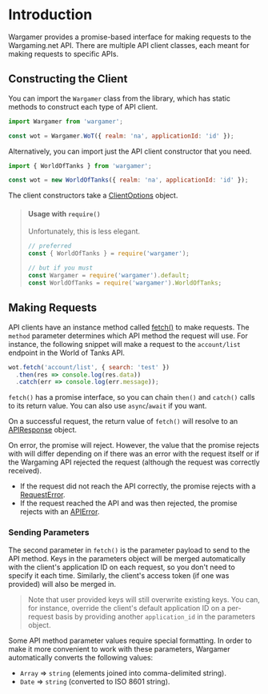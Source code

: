 # Introduction
Wargamer provides a promise-based interface for making requests to the Wargaming.net API. There are multiple API client classes, each meant for making requests to specific APIs.

## Constructing the Client
You can import the `Wargamer` class from the library, which has static methods to construct each type of API client.

```js
import Wargamer from 'wargamer';

const wot = Wargamer.WoT({ realm: 'na', applicationId: 'id' });
```

Alternatively, you can import just the API client constructor that you need.

```js
import { WorldOfTanks } from 'wargamer';

const wot = new WorldOfTanks({ realm: 'na', applicationId: 'id' });
```

The client constructors take a [ClientOptions](?api#ClientOptions) object.
    
> #### Usage with `require()`
> Unfortunately, this is less elegant.
> ```js
> // preferred
> const { WorldOfTanks } = require('wargamer');
>
> // but if you must
> const Wargamer = require('wargamer').default;
> const WorldOfTanks = require('wargamer').WorldOfTanks;
> ```

## Making Requests
API clients have an instance method called [fetch()](?api#BaseClient#fetch) to make requests. The `method` parameter determines which API method the request will use. For instance, the following snippet will make a request to the `account/list` endpoint in the World of Tanks API.

```js
wot.fetch('account/list', { search: 'test' })
  .then(res => console.log(res.data))
  .catch(err => console.log(err.message));
```

`fetch()` has a promise interface, so you can chain `then()` and `catch()` calls to its return value. You can also use `async`/`await` if you want.

On a successful request, the return value of `fetch()` will resolve to an [APIResponse](?api#APIResponse) object.

On error, the promise will reject. However, the value that the promise rejects with will differ depending on if there was an error with the request itself or if the Wargaming API rejected the request (although the request was correctly received).

- If the request did not reach the API correctly, the promise rejects with a [RequestError](?api#RequestError).
- If the request reached the API and was then rejected, the promise rejects with an [APIError](?api#APIError).

### Sending Parameters
The second parameter in `fetch()` is the parameter payload to send to the API method. Keys in the parameters object will be merged automatically with the client's application ID on each request, so you don't need to specify it each time. Similarly, the client's access token (if one was provided) will also be merged in.

> Note that user provided keys will still overwrite existing keys. You can, for instance, override the client's default application ID on a per-request basis by providing another `application_id` in the parameters object.

Some API method parameter values require special formatting. In order to make it more convenient to work with these parameters, Wargamer automatically converts the following values:

- `Array` => `string` (elements joined into comma-delimited string).
- `Date` => `string` (converted to ISO 8601 string).
